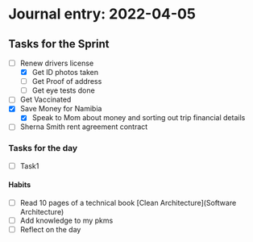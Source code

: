 # Journal entry:  2022-04-05

## Tasks for the Sprint
 - [ ] Renew drivers license 
	 - [x] Get ID photos taken
	 - [ ] Get Proof of address
	 - [ ] Get eye tests done
 - [ ] Get Vaccinated
 - [x] Save Money for Namibia
	 - [x] Speak to Mom  about money and sorting out trip financial details
 - [ ] Sherna Smith rent agreement contract

### Tasks for the day
- [ ] Task1

#### Habits
- [ ] Read 10 pages of a technical book [Clean Architecture](Software Architecture)
- [ ] Add knowledge to my pkms
- [ ] Reflect on the day